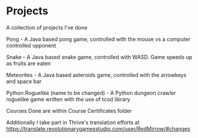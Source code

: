 # Projects
A collection of projects I've done

Pong - A Java based pong game, controlled with the mouse vs a computer controlled opponent

Snake - A Java based snake game, controlled with WASD. Game speeds up as fruits are eaten

Meteorites - A Java based asteroids game, controlled with the arrowkeys and space bar

Python Roguelike (name to be changed) - A Python dungeon crawler roguelike game written with the use of tcod library





Courses Done are within Course Certificates folder

Additionally I take part in Thrive's translation efforts at
https://translate.revolutionarygamesstudio.com/user/RedMirrow/#changes
